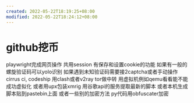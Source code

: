 ```yaml
---
created: 2022-05-22T18:19:25+08:00
modified: 2022-05-22T18:24:12+08:00
---
```


# github挖币

playwright完成网页操作 共用session 有保存和设置cookie的功能 如果有一般的螺旋验证码可以yolo识别 如果遇到未知验证码需要接2captcha或者手动操作
cirrus ci, codeship
用clash或者v2ray tor做中转 用虚拟机例如qemu看看能不能成功虚拟化 或者用upx包装xmrig
用谷歌api的服务提取最新的脚本 或者本机生成脚本贴到pastebin上面 或者一些别的加密方法 py代码用obfuscater加密
